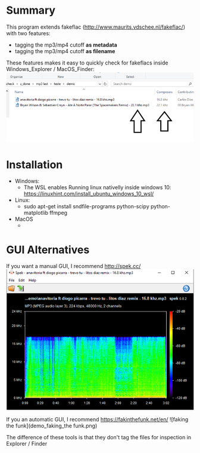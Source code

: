 # Summary

This program extends fakeflac (http://www.maurits.vdschee.nl/fakeflac/) with two features:
* tagging the mp3/mp4 cutoff **as metadata**
* tagging the mp3/mp4 cutoff **as filename**

These features makes it easy to quickly check for fakeflacs inside Windows_Explorer / MacOS_Finder:
![Fake_flac](demo_fake_flac.png)

# Installation

* Windows:
  * The WSL enables Running linux nativelly inside windows 10: https://linuxhint.com/install_ubuntu_windows_10_wsl/
* Linux:
  * sudo apt-get install sndfile-programs python-scipy python-matplotlib ffmpeg
* MacOS
  * <TBD>
  
# GUI Alternatives

If you want a manual GUI, I recommend http://spek.cc/
![spek](demo_spek.PNG)

If you an automatic GUI, I recommend https://fakinthefunk.net/en/
![faking the funk](demo_faking_the funk.png)

The difference of these tools is that they don't tag the files for inspection in Explorer / Finder

